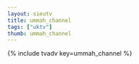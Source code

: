 ```yaml
--- 
layout: sieutv
title: ummah_channel
tags: ["uktv"]
thumb: ummah_channel
---
```

{% include tvadv key=ummah_channel %}
